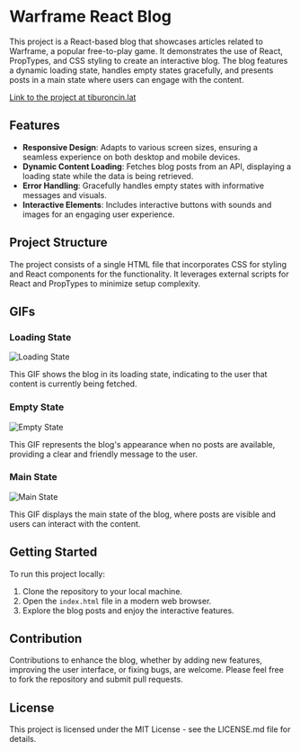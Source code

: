 # Warframe React Blog

This project is a React-based blog that showcases articles related to Warframe, a popular free-to-play game. It demonstrates the use of React, PropTypes, and CSS styling to create an interactive blog. The blog features a dynamic loading state, handles empty states gracefully, and presents posts in a main state where users can engage with the content.

[Link to the project at tiburoncin.lat](https://tiburoncin.lat/22716/warframe_blog_react/index.html)

## Features

- **Responsive Design**: Adapts to various screen sizes, ensuring a seamless experience on both desktop and mobile devices.
- **Dynamic Content Loading**: Fetches blog posts from an API, displaying a loading state while the data is being retrieved.
- **Error Handling**: Gracefully handles empty states with informative messages and visuals.
- **Interactive Elements**: Includes interactive buttons with sounds and images for an engaging user experience.

## Project Structure

The project consists of a single HTML file that incorporates CSS for styling and React components for the functionality. It leverages external scripts for React and PropTypes to minimize setup complexity.

## GIFs

### Loading State
![Loading State](./readmegifs/Loading.gif)

This GIF shows the blog in its loading state, indicating to the user that content is currently being fetched.

### Empty State
![Empty State](./readmegifs/No%20Posts.gif)

This GIF represents the blog's appearance when no posts are available, providing a clear and friendly message to the user.

### Main State
![Main State](./readmegifs/Content.gif)

This GIF displays the main state of the blog, where posts are visible and users can interact with the content.

## Getting Started

To run this project locally:

1. Clone the repository to your local machine.
2. Open the `index.html` file in a modern web browser.
3. Explore the blog posts and enjoy the interactive features.

## Contribution

Contributions to enhance the blog, whether by adding new features, improving the user interface, or fixing bugs, are welcome. Please feel free to fork the repository and submit pull requests.

## License

This project is licensed under the MIT License - see the LICENSE.md file for details.
